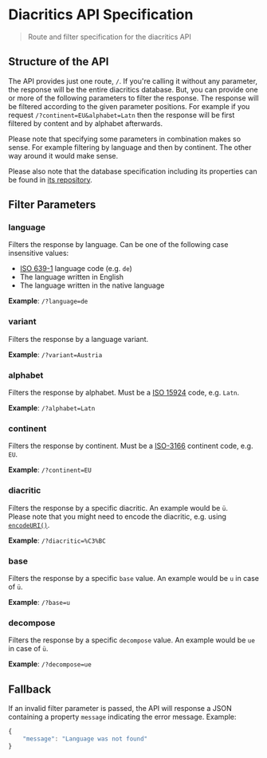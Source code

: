 # Diacritics API Specification

> Route and filter specification for the diacritics API


## Structure of the API

The API provides just one route, `/`. If you're calling it without any parameter, the response will be the entire diacritics database. But, you can provide one or more of the following parameters to filter the response. The response will be filtered according to the given parameter positions. For example if you request `/?continent=EU&alphabet=Latn` then the response will be first filtered by content and by alphabet afterwards.

Please note that specifying some parameters in combination makes so sense. For example filtering by language and then by continent. The other way around it would make sense.

Please also note that the database specification including its properties can be found in [its repository](https://github.com/diacritics/database/tree/master/spec).

## Filter Parameters

### language

Filters the response by language. Can be one of the following case insensitive values:

- [ISO 639-1](https://en.wikipedia.org/wiki/List_of_ISO_639-1_codes) language code (e.g. `de`)
- The language written in English
- The language written in the native language

**Example**: `/?language=de`

### variant

Filters the response by a language variant.

**Example**: `/?variant=Austria`

###  alphabet

Filters the response by alphabet. Must be a [ISO 15924](https://en.wikipedia.org/wiki/ISO_15924) code, e.g. `Latn`.

**Example**: `/?alphabet=Latn`

### continent

Filters the response by continent. Must be a [ISO-3166](https://en.wikipedia.org/wiki/List_of_sovereign_states_and_dependent_territories_by_continent_%28data_file%29) continent code, e.g. `EU`.

**Example**: `/?continent=EU`

### diacritic

Filters the response by a specific diacritic. An example would be `ü`.  
Please note that you might need to encode the diacritic, e.g. using [`encodeURI()`](http://www.w3schools.com/jsref/jsref_encodeuri.asp).

**Example**: `/?diacritic=%C3%BC`

### base

Filters the response by a specific `base` value. An example would be `u` in case of `ü`.

**Example**: `/?base=u`

### decompose

Filters the response by a specific `decompose` value. An example would be `ue` in case of `ü`.

**Example**: `/?decompose=ue`

## Fallback

If an invalid filter parameter is passed, the API will response a JSON containing a property `message` indicating the error message. Example:

```javascript
{
    "message": "Language was not found"
}
```
